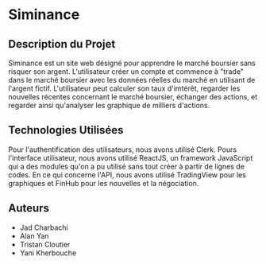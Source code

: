 # Siminance
 
## Description du Projet
 
Siminance est un site web désigné pour apprendre le marché boursier sans risquer son argent. L'utilisateur créer un compte et commence à "trade" dans le marché boursier avec les données réelles du marché en utilisant de l'argent fictif. L'utilisateur peut calculer son taux d'imtérêt, regarder les nouvelles récentes concernant le marché boursier, échanger des actions, et regarder ainsi qu'analyser les graphique de milliers d'actions.
 
## Technologies Utilisées
 
Pour l'authentification des utilisateurs, nous avons utilisé Clerk. Pours l'interface utilisateur, nous avons utilisé ReactJS, un framework JavaScript qui a des modules qu'on a pu utilisé sans tout créer à partir de lignes de codes. En ce qui concerne l'API, nous avons utilisé TradingView pour les graphiques et FinHub pour les nouvelles et la négociation.
 
## Auteurs
 
- Jad Charbachi
- Alan Yan
- Tristan Cloutier
- Yani Kherbouche